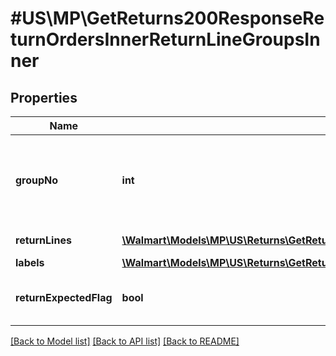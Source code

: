 # #US\MP\GetReturns200ResponseReturnOrdersInnerReturnLineGroupsInner

## Properties

Name | Type | Description | Notes
------------ | ------------- | ------------- | -------------
**groupNo** | **int** | Sequence of group numbers where each returnLineGroups will represent one or more return lines | [optional]
**returnLines** | [**\Walmart\Models\MP\US\Returns\GetReturns200ResponseReturnOrdersInnerReturnLineGroupsInnerReturnLinesInner[]**](GetReturns200ResponseReturnOrdersInnerReturnLineGroupsInnerReturnLinesInner.md) | Array of return lines | [optional]
**labels** | [**\Walmart\Models\MP\US\Returns\GetReturns200ResponseReturnOrdersInnerReturnLineGroupsInnerLabelsInner[]**](GetReturns200ResponseReturnOrdersInnerReturnLineGroupsInnerLabelsInner.md) | Array of labels | [optional]
**returnExpectedFlag** | **bool** | Is customer required to send this item back to return center | [optional]


[[Back to Model list]](../) [[Back to API list]](../../Api/US/MP) [[Back to README]](../../README.md)
